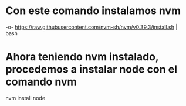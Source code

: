 # Con este comando instalamos nvm
-o- https://raw.githubusercontent.com/nvm-sh/nvm/v0.39.3/install.sh | bash 

# Ahora teniendo nvm instalado, procedemos a instalar node con el comando nvm
nvm install node
